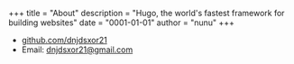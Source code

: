 +++
title = "About"
description = "Hugo, the world's fastest framework for building websites"
date = "0001-01-01"
author = "nunu"
+++

- [github.com/dnjdsxor21](https://github.com/dnjdsxor21)
- Email: dnjdsxor21@gmail.com

